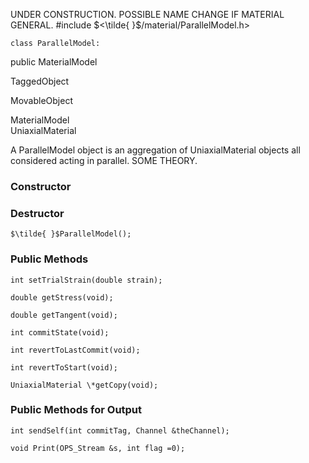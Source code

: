 UNDER CONSTRUCTION. POSSIBLE NAME CHANGE IF MATERIAL GENERAL.
#include $<\tilde{ }$/material/ParallelModel.h$>$



```{.cpp}
class ParallelModel:
```
 public MaterialModel


TaggedObject

MovableObject

MaterialModel\
UniaxialMaterial

A ParallelModel object is an aggregation of UniaxialMaterial objects all
considered acting in parallel. SOME THEORY.
### Constructor


### Destructor


```{.cpp}
$\tilde{ }$ParallelModel();
```

### Public Methods


```{.cpp}
int setTrialStrain(double strain);
```



```{.cpp}
double getStress(void);
```



```{.cpp}
double getTangent(void);
```



```{.cpp}
int commitState(void);
```



```{.cpp}
int revertToLastCommit(void);
```



```{.cpp}
int revertToStart(void);
```



```{.cpp}
UniaxialMaterial \*getCopy(void);
```

### Public Methods for Output


```{.cpp}
int sendSelf(int commitTag, Channel &theChannel);
```




```{.cpp}
void Print(OPS_Stream &s, int flag =0);
```

